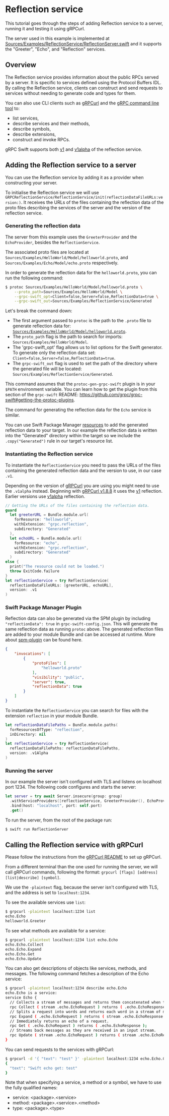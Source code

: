 # Reflection service

This tutorial goes through the steps of adding Reflection service to a
server, running it and testing it using gRPCurl.

 The server used in this example is implemented at
 [Sources/Examples/ReflectionService/ReflectionServer.swift][reflection-server]
 and it supports the "Greeter", "Echo", and "Reflection" services.


## Overview

The Reflection service provides information about the public RPCs served by a server.
It is specific to services defined using the Protocol Buffers IDL.
By calling the Reflection service, clients can construct and send requests to services
without needing to generate code and types for them.

You can also use CLI clients such as [gRPCurl][grpcurl-setup] and the [gRPC command line tool][grpc-cli] to:
- list services,
- describe services and their methods,
- describe symbols,
- describe extensions,
- construct and invoke RPCs.

gRPC Swift supports both [v1][v1] and [v1alpha][v1alpha] of the reflection service.

## Adding the Reflection service to a server

You can use the Reflection service by adding it as a provider when constructing your server.

To initialise the Reflection service we will use
``GRPCReflectionService/ReflectionService/init(reflectionDataFileURLs:version:)``.
It receives the URLs of the files containing the reflection data of the proto files
describing the services of the server and the version of the reflection service.

### Generating the reflection data

The server from this example uses the `GreeterProvider` and the `EchoProvider`,
besides the `ReflectionService`.

The associated proto files are located at `Sources/Examples/HelloWorld/Model/helloworld.proto`, and
`Sources/Examples/Echo/Model/echo.proto` respectively.

In order to generate the reflection data for the `helloworld.proto`, you can run the following command:

```sh
$ protoc Sources/Examples/HelloWorld/Model/helloworld.proto \
    --proto_path=Sources/Examples/HelloWorld/Model \
    --grpc-swift_opt=Client=false,Server=false,ReflectionData=true \
    --grpc-swift_out=Sources/Examples/ReflectionService/Generated
```

Let's break the command down:
- The first argument passed to `protoc` is the path
  to the `.proto` file to generate reflection data
  for: [`Sources/Examples/HelloWorld/Model/helloworld.proto`][helloworld-proto].
- The `proto_path` flag is the path to search for imports: `Sources/Examples/HelloWorld/Model`.
- The 'grpc-swift_opt' flag allows us to list options for the Swift generator.
  To generate only the reflection data set: `Client=false,Server=false,ReflectionData=true`.
- The `grpc-swift_out` flag is used to set the path of the directory
  where the generated file will be located: `Sources/Examples/ReflectionService/Generated`.

This command assumes that the `protoc-gen-grpc-swift` plugin is in your `$PATH` environment variable.
You can learn how to get the plugin from this section of the `grpc-swift` README:
https://github.com/grpc/grpc-swift#getting-the-protoc-plugins.

The command for generating the reflection data for the `Echo` service is similar.

You can use Swift Package Manager [resources][swiftpm-resources] to add the generated reflection data to your target.
In our example the reflection data is written into the "Generated" directory within the target
so we include the `.copy("Generated")` rule in our target's resource list.

### Instantiating the Reflection service

To instantiate the `ReflectionService` you need to pass the URLs of the files containing
the generated reflection data and the version to use, in our case `.v1`.

Depending on the version of [gRPCurl][grpcurl] you are using you might need to use the `.v1alpha` instead.
Beginning with [gRPCurl v1.8.8][grpcurl-v188] it uses the [v1][v1] reflection. Earlier versions use [v1alpha][v1alpha]
reflection.

```swift
// Getting the URLs of the files containing the reflection data.
guard
  let greeterURL = Bundle.module.url(
    forResource: "helloworld",
    withExtension: "grpc.reflection",
    subdirectory: "Generated"
  ),
  let echoURL = Bundle.module.url(
    forResource: "echo",
    withExtension: "grpc.reflection",
    subdirectory: "Generated"
  )
else {
  print("The resource could not be loaded.")
  throw ExitCode.failure
}
let reflectionService = try ReflectionService(
  reflectionDataFileURLs: [greeterURL, echoURL],
  version: .v1
)
```

### Swift Package Manager Plugin

Reflection data can also be generated via the SPM plugin by including `"reflectionData": true` in `grpc-swift-config.json`. This will generate the same reflection data as running `protoc` above. The generated reflection files are added to your module Bundle and can be accessed at runtime. More about [spm-plugin][spm-plugin] can be found here.

```json
{
    "invocations": [
        {
            "protoFiles": [
                "helloworld.proto"
            ],
            "visibility": "public",
            "server": true,
            "reflectionData": true
        }
    ]
}
```

To instantiate the `ReflectionService` you can search for files with the extension `reflection` in your module Bundle.

```swift
let reflectionDataFilePaths = Bundle.module.paths(
  forResourcesOfType: "reflection",
  inDirectory: nil
)
let reflectionService = try ReflectionService(
  reflectionDataFilePaths: reflectionDataFilePaths,
  version: .v1Alpha
)
```

### Running the server

In our example the server isn't configured with TLS and listens on localhost port 1234.
The following code configures and starts the server:

```swift
let server = try await Server.insecure(group: group)
  .withServiceProviders([reflectionService, GreeterProvider(), EchoProvider()])
  .bind(host: "localhost", port: self.port)
  .get()

```

To run the server, from the root of the package run:

```sh
$ swift run ReflectionServer
```

## Calling the Reflection service with gRPCurl

Please follow the instructions from the [gRPCurl README][grpcurl-setup] to set up gRPCurl.

From a different terminal than the one used for running the server, we will call gRPCurl commands,
following the format: `grpcurl [flags] [address] [list|describe] [symbol]`.

We use the `-plaintext` flag, because the server isn't configured with TLS, and
the address is set to `localhost:1234`.


To see the available services use `list`:

```sh
$ grpcurl -plaintext localhost:1234 list
echo.Echo
helloworld.Greeter
```

To see what methods are available for a service:

```sh
$ grpcurl -plaintext localhost:1234 list echo.Echo
echo.Echo.Collect
echo.Echo.Expand
echo.Echo.Get
echo.Echo.Update
```

You can also get descriptions of objects like services, methods, and messages. The following
command fetches a description of the Echo service:

```sh
$ grpcurl -plaintext localhost:1234 describe echo.Echo
echo.Echo is a service:
service Echo {
  // Collects a stream of messages and returns them concatenated when the caller closes.
  rpc Collect ( stream .echo.EchoRequest ) returns ( .echo.EchoResponse );
  // Splits a request into words and returns each word in a stream of messages.
  rpc Expand ( .echo.EchoRequest ) returns ( stream .echo.EchoResponse );
  // Immediately returns an echo of a request.
  rpc Get ( .echo.EchoRequest ) returns ( .echo.EchoResponse );
  // Streams back messages as they are received in an input stream.
  rpc Update ( stream .echo.EchoRequest ) returns ( stream .echo.EchoResponse );
}
```

You can send requests to the services with gRPCurl:

```sh
$ grpcurl -d '{ "text": "test" }' -plaintext localhost:1234 echo.Echo.Get
{
  "text": "Swift echo get: test"
}
```

Note that when specifying a service, a method or a symbol, we have to use the fully qualified names:
- service: \<package\>.\<service\>
- method: \<package\>.\<service\>.\<method\>
- type: \<package\>.\<type\>

[grpcurl-setup]: https://github.com/fullstorydev/grpcurl#grpcurl
[grpcurl]: https://github.com/fullstorydev/grpcurl
[grpc-cli]: https://github.com/grpc/grpc/blob/master/doc/command_line_tool.md
[v1]: ../v1/reflection-v1.proto
[v1alpha]: ../v1Alpha/reflection-v1alpha.proto
[reflection-server]: ../../Examples/ReflectionService/ReflectionServer.swift
[helloworld-proto]: ../../Examples/HelloWorld/Model/helloworld.proto
[echo-proto]: ../../Examples/Echo/Model/echo.proto
[grpcurl-v188]: https://github.com/fullstorydev/grpcurl/releases/tag/v1.8.8
[swiftpm-resources]: https://github.com/apple/swift-package-manager/blob/main/Documentation/PackageDescription.md#resource
[spm-plugin]: ../../protoc-gen-grpc-swift/Docs.docc/spm-plugin.md